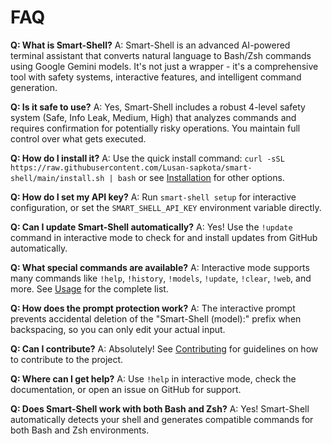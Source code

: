 # FAQ

**Q: What is Smart-Shell?**
A: Smart-Shell is an advanced AI-powered terminal assistant that converts natural language to Bash/Zsh commands using Google Gemini models. It's not just a wrapper - it's a comprehensive tool with safety systems, interactive features, and intelligent command generation.

**Q: Is it safe to use?**
A: Yes, Smart-Shell includes a robust 4-level safety system (Safe, Info Leak, Medium, High) that analyzes commands and requires confirmation for potentially risky operations. You maintain full control over what gets executed.

**Q: How do I install it?**
A: Use the quick install command: `curl -sSL https://raw.githubusercontent.com/Lusan-sapkota/smart-shell/main/install.sh | bash` or see [Installation](installation.md) for other options.

**Q: How do I set my API key?**
A: Run `smart-shell setup` for interactive configuration, or set the `SMART_SHELL_API_KEY` environment variable directly.

**Q: Can I update Smart-Shell automatically?**
A: Yes! Use the `!update` command in interactive mode to check for and install updates from GitHub automatically.

**Q: What special commands are available?**
A: Interactive mode supports many commands like `!help`, `!history`, `!models`, `!update`, `!clear`, `!web`, and more. See [Usage](usage.md) for the complete list.

**Q: How does the prompt protection work?**
A: The interactive prompt prevents accidental deletion of the "Smart-Shell (model):" prefix when backspacing, so you can only edit your actual input.

**Q: Can I contribute?**
A: Absolutely! See [Contributing](contributing.md) for guidelines on how to contribute to the project.

**Q: Where can I get help?**
A: Use `!help` in interactive mode, check the documentation, or open an issue on GitHub for support.

**Q: Does Smart-Shell work with both Bash and Zsh?**
A: Yes! Smart-Shell automatically detects your shell and generates compatible commands for both Bash and Zsh environments.

